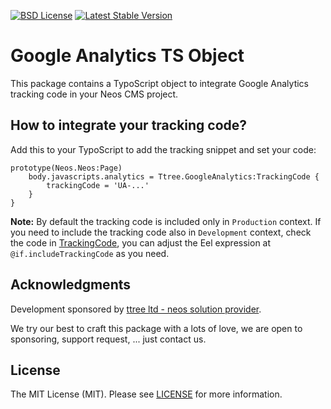 [![BSD License](https://img.shields.io/github/license/mashape/apistatus.svg)](LICENSE)
[![Latest Stable Version](https://poser.pugx.org/ttree/googleanalytics/version)](https://packagist.org/packages/ttree/googleanalytics)

# Google Analytics TS Object

This package contains a TypoScript object to integrate Google Analytics tracking code in your Neos CMS project.

## How to integrate your tracking code?

Add this to your TypoScript to add the tracking snippet and set your code:

    prototype(Neos.Neos:Page)
        body.javascripts.analytics = Ttree.GoogleAnalytics:TrackingCode {
            trackingCode = 'UA-...'
        }
    }

**Note:** By default the tracking code is included only in ```Production``` context. If you need to include the tracking code
also in ```Development``` context, check the code in [TrackingCode](Resources/Private/TypoScript/TypoScriptObjects/TrackingCode.ts2),
you can adjust the Eel expression at ```@if.includeTrackingCode``` as you need.

## Acknowledgments

Development sponsored by [ttree ltd - neos solution provider](http://ttree.ch).

We try our best to craft this package with a lots of love, we are open to sponsoring, support request, ... just contact us.

## License

The MIT License (MIT). Please see [LICENSE](LICENSE) for more information.

